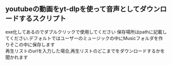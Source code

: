 ## youtubeの動画をyt-dlpを使って音声としてダウンロードするスクリプト
exe化してあるのでダブルクリックで使用してください 
保存場所はpathに記載してください.デフォルトではユーザーのミュージックの中にMusicフォルダを作りそこの中に保存します 
<br>
再生リストのurlを入力した場合,再生リストのどこまでをダウンロードするかを聞かれます 
